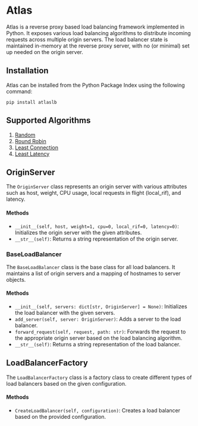 # Atlas
Atlas is a reverse proxy based load balancing framework implemented in Python. It exposes various load balancing algorithms to distribute incoming requests across multiple origin servers. The load balancer state is maintained in-memory at the reverse proxy server, with no (or minimal) set up needed on the origin server.

## Installation
Atlas can be installed from the Python Package Index using the following command: 
```
pip install atlaslb
```

## Supported Algorithms
1. [Random](./random.md)
2. [Round Robin](./roundrobin.md)
3. [Least Connection](./leastconnection.md)
4. [Least Latency](./leastlatency.md)

## OriginServer
The `OriginServer` class represents an origin server with various attributes such as host, weight, CPU usage, local requests in flight (local_rif), and latency.

#### Methods
- `__init__(self, host, weight=1, cpu=0, local_rif=0, latency=0)`: Initializes the origin server with the given attributes.
- `__str__(self)`: Returns a string representation of the origin server.

### BaseLoadBalancer
The `BaseLoadBalancer` class is the base class for all load balancers. It maintains a list of origin servers and a mapping of hostnames to server objects.

#### Methods
- `__init__(self, servers: dict[str, OriginServer] = None)`: Initializes the load balancer with the given servers.
- `add_server(self, server: OriginServer)`: Adds a server to the load balancer.
- `forward_request(self, request, path: str)`: Forwards the request to the appropriate origin server based on the load balancing algorithm.
- `__str__(self)`: Returns a string representation of the load balancer.

## LoadBalancerFactory
The `LoadBalancerFactory` class is a factory class to create different types of load balancers based on the given configuration.

#### Methods
- `CreateLoadBalancer(self, configuration)`: Creates a load balancer based on the provided configuration.